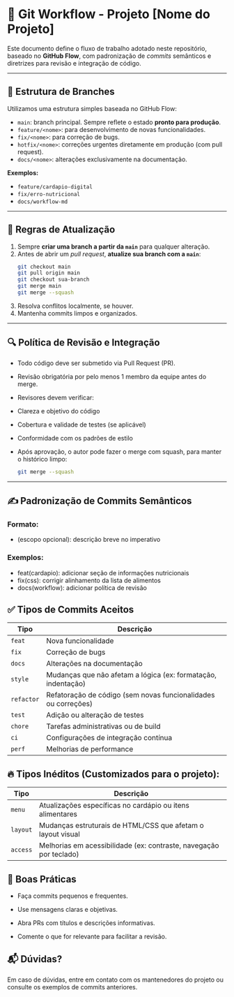 # 🧭 Git Workflow - Projeto [Nome do Projeto]

Este documento define o fluxo de trabalho adotado neste repositório, baseado no **GitHub Flow**, com padronização de *commits* semânticos e diretrizes para revisão e integração de código.

---

## 📌 Estrutura de Branches

Utilizamos uma estrutura simples baseada no GitHub Flow:

- `main`: branch principal. Sempre reflete o estado **pronto para produção**.
- `feature/<nome>`: para desenvolvimento de novas funcionalidades.
- `fix/<nome>`: para correção de bugs.
- `hotfix/<nome>`: correções urgentes diretamente em produção (com pull request).
- `docs/<nome>`: alterações exclusivamente na documentação.

**Exemplos:**
- `feature/cardapio-digital`
- `fix/erro-nutricional`
- `docs/workflow-md`

---

## 🔄 Regras de Atualização

1. Sempre **criar uma branch a partir da `main`** para qualquer alteração.
2. Antes de abrir um *pull request*, **atualize sua branch com a `main`**:
   ```bash
   git checkout main
   git pull origin main
   git checkout sua-branch
   git merge main
   git merge --squash

3. Resolva conflitos localmente, se houver.
4. Mantenha commits limpos e organizados.

---
## 🔍 Política de Revisão e Integração

- Todo código deve ser submetido via Pull Request (PR).

- Revisão obrigatória por pelo menos 1 membro da equipe antes do merge.

- Revisores devem verificar:

- Clareza e objetivo do código

- Cobertura e validade de testes (se aplicável)

- Conformidade com os padrões de estilo

- Após aprovação, o autor pode fazer o merge com squash, para manter o histórico limpo:

    ```bash
    git merge --squash
---
## ✍️ Padronização de Commits Semânticos

### Formato:
- <tipo>(escopo opcional): descrição breve no imperativo

### Exemplos:

- feat(cardapio): adicionar seção de informações nutricionais
- fix(css): corrigir alinhamento da lista de alimentos
- docs(workflow): adicionar política de revisão

## ✅ Tipos de Commits Aceitos

| Tipo       | Descrição                                                      |
| ---------- | -------------------------------------------------------------- |
| `feat`     | Nova funcionalidade                                            |
| `fix`      | Correção de bugs                                               |
| `docs`     | Alterações na documentação                                     |
| `style`    | Mudanças que não afetam a lógica (ex: formatação, indentação)  |
| `refactor` | Refatoração de código (sem novas funcionalidades ou correções) |
| `test`     | Adição ou alteração de testes                                  |
| `chore`    | Tarefas administrativas ou de build                            |
| `ci`       | Configurações de integração contínua                           |
| `perf`     | Melhorias de performance                                       |


## 🔥 Tipos Inéditos (Customizados para o projeto):

| Tipo     | Descrição                                                          |
| -------- | ------------------------------------------------------------------ |
| `menu`   | Atualizações específicas no cardápio ou itens alimentares          |
| `layout` | Mudanças estruturais de HTML/CSS que afetam o layout visual        |
| `access` | Melhorias em acessibilidade (ex: contraste, navegação por teclado) |

 
## 🚀 Boas Práticas

- Faça commits pequenos e frequentes.

- Use mensagens claras e objetivas.

- Abra PRs com títulos e descrições informativas.

- Comente o que for relevante para facilitar a revisão.

## 📬 Dúvidas?

Em caso de dúvidas, entre em contato com os mantenedores do projeto ou consulte os exemplos de commits anteriores.